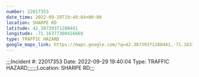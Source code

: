 ```yaml
---
number: 22017353
date_time: 2022-09-29T19:40:04+00:00
location: SHARPE RD
latitude: 42.38739371288441
longitude: -71.16377308416668
type: TRAFFIC HAZARD
google_maps_link: https://maps.google.com/?q=42.38739371288441,-71.16377308416668
---
```


;;;Incident #: 22017353  Date: 2022-09-29 19:40:04   Type: TRAFFIC HAZARD;;;;;;Location: SHARPE RD;;;
